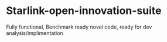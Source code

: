# Starlink-open-innovation-suite
Fully functional, Benchmark ready novel code, ready for dev analysis/implimentation 
